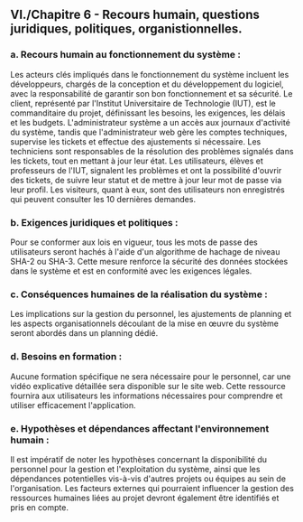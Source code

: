 ## VI./Chapitre 6 - Recours humain, questions juridiques, politiques, organistionnelles.

### a. Recours humain au fonctionnement du système :

Les acteurs clés impliqués dans le fonctionnement du système incluent les développeurs, chargés de la conception et du développement du logiciel, avec la responsabilité de garantir son bon fonctionnement et sa sécurité. Le client, représenté par l'Institut Universitaire de Technologie (IUT), est le commanditaire du projet, définissant les besoins, les exigences, les délais et les budgets. L'administrateur système a un accès aux journaux d'activité du système, tandis que l'administrateur web gère les comptes techniques, supervise les tickets et effectue des ajustements si nécessaire. Les techniciens sont responsables de la résolution des problèmes signalés dans les tickets, tout en mettant à jour leur état. Les utilisateurs, élèves et professeurs de l'IUT, signalent les problèmes et ont la possibilité d'ouvrir des tickets, de suivre leur statut et de mettre à jour leur mot de passe via leur profil. Les visiteurs, quant à eux, sont des utilisateurs non enregistrés qui peuvent consulter les 10 dernières demandes.

### b. Exigences juridiques et politiques :

Pour se conformer aux lois en vigueur, tous les mots de passe des utilisateurs seront hachés à l'aide d'un algorithme de hachage de niveau SHA-2 ou SHA-3. Cette mesure renforce la sécurité des données stockées dans le système et est en conformité avec les exigences légales.

### c. Conséquences humaines de la réalisation du système :

Les implications sur la gestion du personnel, les ajustements de planning et les aspects organisationnels découlant de la mise en œuvre du système seront abordés dans un planning dédié.

### d. Besoins en formation :

Aucune formation spécifique ne sera nécessaire pour le personnel, car une vidéo explicative détaillée sera disponible sur le site web. Cette ressource fournira aux utilisateurs les informations nécessaires pour comprendre et utiliser efficacement l'application.

### e. Hypothèses et dépendances affectant l'environnement humain :

Il est impératif de noter les hypothèses concernant la disponibilité du personnel pour la gestion et l'exploitation du système, ainsi que les dépendances potentielles vis-à-vis d'autres projets ou équipes au sein de l'organisation. Les facteurs externes qui pourraient influencer la gestion des ressources humaines liées au projet devront également être identifiés et pris en compte.
